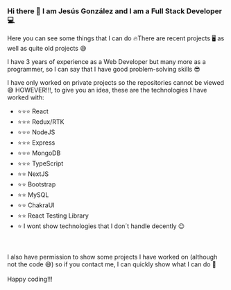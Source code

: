 ### Hi there 👋 I am Jesús González and I am a Full Stack Developer 💻

Here you can see some things that I can do 🔥There are recent projects 🖥️ as well as quite old projects 😅

I have 3 years of experience as a Web Developer but many more as a programmer, so I can say that I have good problem-solving skills 😎

I have only worked on private projects so the repositories cannot be viewed 😅 HOWEVER!!!, to give you an idea, these are the technologies I have worked with:

- ⭐⭐⭐ React
- ⭐⭐⭐ Redux/RTK
- ⭐⭐⭐ NodeJS
- ⭐⭐⭐ Express
- ⭐⭐⭐ MongoDB
- ⭐⭐⭐ TypeScript
- ⭐⭐ NextJS
- ⭐⭐ Bootstrap
- ⭐⭐ MySQL
- ⭐⭐ ChakraUI
- ⭐⭐ React Testing Library
- ⭐ I wont show technologies that I don´t handle decently 😉
<br/>
<br/>
I also have permission to show some projects I have worked on (although not the code 😅) so if you contact me, I can quickly show what I can do 💪
<br/>
<br/>
Happy coding!!!

<!--

Here are some ideas to get you started:

- 🔭 I’m currently working on ...
- 🌱 I’m currently learning ...
- 🤔 I’m looking for help with ...
- 📫 How to reach me: ...
- 😄 Pronouns: ...
- ⚡ Fun fact: ...
-->
